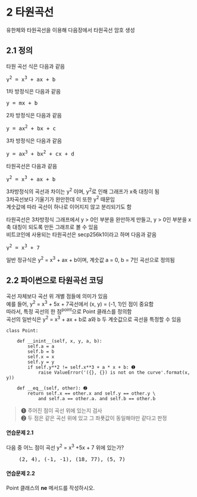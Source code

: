 # 2 타원곡선
유한체와 타원곡선을 이용해 다음장에서 타원곡선 암호 생성

## 2.1 정의
타원 곡선 식은 다음과 같음
<pre>
y<sup>2</sup> = x<sup>3</sup> + ax + b
</pre>

1차 방정식은 다음과 같음
<pre>
y = mx + b
</pre>

2차 방정식은 다음과 같음
<pre>
y = ax<sup>2</sup> + bx + c
</pre>

3차 방정식은 다음과 같음
<pre>
y = ax<sup>3</sup> + bx<sup>2</sup> + cx + d
</pre>

타원곡선은 다음과 같음
<pre>
y<sup>2</sup> = x<sup>3</sup> + ax + b
</pre>
3차방정식의 곡선과 차이는 y<sup>2</sup> 이며, y<sup>2</sup>로 인해 그래프가 x축 대칭이 됨    
3차곡선보다 기울기가 완만한데 이 또한 y<sup>2</sup> 때문임   
계숫값에 따라 곡선이 하나로 이어지지 않고 분리되기도 함    

타원곡선은 3차방정식 그래프에서 y > 0인 부분을 완만하게 만들고, y > 0인 부분을 x축 대칭이 되도록 만든 그래프로 볼 수 있음    
비트코인에 사용되는 타원곡선은 secp256k1이라고 하며 다음과 같음
<pre>
y<sup>2</sup> = x<sup>3</sup> + 7
</pre>

일반 정규식은 y<sup>2</sup> = x<sup>3</sup> + ax + b이며, 계숫값 a = 0, b = 7인 곡선으로 정의됨

## 2.2 파이썬으로 타원곡선 코딩
곡선 자체보다 곡선 위 개별 점들에 의미가 있음    
예를 들어, y<sup>2</sup> = x<sup>3</sup> + 5x + 7곡선에서 (x, y) = (-1, 1)인 점이 중요함    
따라서, 특정 곡선의 한 점<sup>point</sup>으로 Point 클래스를 정의함    
곡선의 일반식은 y<sup>2</sup> = x<sup>3</sup> + ax + b로 a와 b 두 계숫값으로 곡선을 특정할 수 있음    

```
class Point:

    def __inint__(self, x, y, a, b):
        self.a = a
        self.b = b
        self.x = x
        self.y = y
        if self.y**2 != self.x**3 + a * x + b: ➊
            raise ValueError('({}, {}) is not on the curve'.format(x, y))
    
    def __eq__(self, other): ➋
        return self.x == other.x and self.y == other.y \
            and self.a == other.a. and self.b == other.b
```
> ➊ 주어진 점이 곡선 위에 있는지 검사    
> ➋ 두 점은 같은 곡선 위에 있고 그 좌푯값이 동일해야만 같다고 판정

#### 연습문제 2.1
다음 중 어느 점이 곡선 y<sup>2</sup> = x<sup>3</sup> +5x + 7 위에 있는가?
<pre>
    (2, 4), (-1, -1), (18, 77), (5, 7)
</pre>

#### 연습문제 2.2
Point 클래스의 __ne__ 메서드를 작성하시오.
